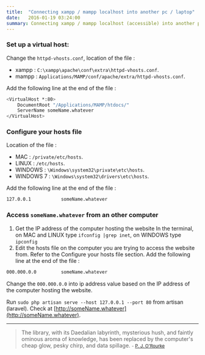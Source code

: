 ```yaml
---
title:  "Connecting xampp / mampp localhost into another pc / laptop"
date:   2016-01-19 03:24:00
summary: Connecting xampp / mampp localhost (accessible) into another personal computer (PC) / laptop.
---
```


### Set up a virtual host:
Change the `httpd-vhosts.conf`, location of the file :

 - xampp : `C:\xampp\apache\conf\extra\httpd-vhosts.conf`.
 - mampp : `Applications/MAMP/conf/apache/extra/httpd-vhosts.conf`.

Add the following line at the end of the file :

```bash
<VirtualHost *:80>
    DocumentRoot "/Applications/MAMP/htdocs/"
    ServerName someName.whatever
</VirtualHost>
```

### Configure your hosts file
Location of the file :

- MAC : `/private/etc/hosts`.
- LINUX : `/etc/hosts`.
- WINDOWS : `\Windows\system32\private\etc\hosts`.
- WINDOWS 7 : `\Windows\system32\drivers\etc\hosts`.

Add the following line at the end of the file :

```bash
127.0.0.1           someName.whatever
```

### Access `someName.whatever` from an other computer

1. Get the IP address of the computer hosting the website
In the terminal, on MAC and LINUX type `ifconfig |grep inet`, on WINDOWS type `ipconfig`
2. Edit the hosts file on the computer you are trying to access the website from.
Refer to the Configure your hosts file section. Add the following line at the end of the file :

```bash
000.000.0.0         someName.whatever
```

Change the `000.000.0.0` into ip address value based on the IP address of the computer hosting the website. 

Run `sudo php artisan serve --host 127.0.0.1 --port 80` from artisan (laravel). Check at [http://someName.whatever](http://someName.whatever).


---
> The library, with its Daedalian labyrinth, mysterious hush, and faintly ominous aroma of knowledge, has been replaced by the computer's cheap glow, pesky chirp, and data spillage.
> <small>- [P. J. O'Rourke](https://www.brainyquote.com/quotes/quotes/p/pjorour617464.html#HZUUYPgyrhXeh21Z.99)</small>
